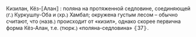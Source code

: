 ---
---

Кизилан, Кёз-⟦Алан⟧
: поляна на протяженной седловине, соединяющей ⦅г.⦆ Куркушлу-Оба и ⦅хр.⦆ Хамбал; окружена густым лесом – обычно считают, что ⦅назв.⦆ происходит от «кизил», однако скорее первична форма Кёз-Алан, т.е. ⦅тюрк.⦆ «поляна-седловина» ⦃З7⦄.
